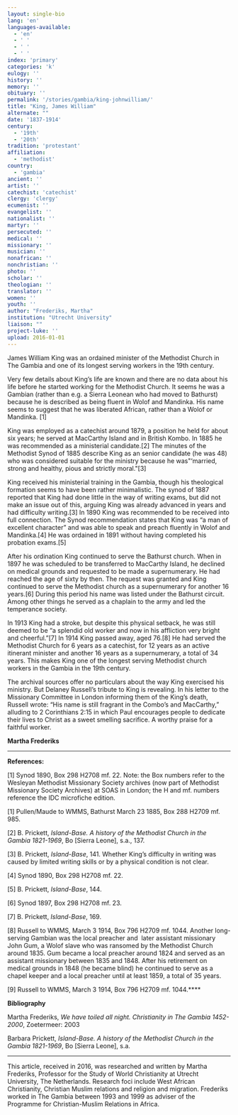 ```yaml
---
layout: single-bio
lang: 'en'
languages-available:
  - 'en'
  - ' '
  - ' '
  - ' '
index: 'primary'
categories: 'k'
eulogy: ''
history: ''
memory: ''
obituary: ''
permalink: '/stories/gambia/king-johnwilliam/'
title: "King, James William"
alternate: ""
date: '1837-1914'
century:
  - '19th'
  - '20th'
tradition: 'protestant'
affiliation:
  - 'methodist'
country:
  - 'gambia'
ancient: ''
artist: ''
catechist: 'catechist'
clergy: 'clergy'
ecumenist: ''
evangelist: ''
nationalist: ''
martyr: ''
persecuted: ''
medical: ''
missionary: ''
musician: ''
nonafrican: ''
nonchristian: ''
photo: ''
scholar: ''
theologian: ''
translator: ''
women: ''
youth: ''
author: "Frederiks, Martha"
institution: "Utrecht University"
liaison: ""
project-luke: ''
upload: 2016-01-01
---
```




James  William King was an ordained minister of the Methodist Church in The Gambia and  one of its longest serving workers in the 19th century.

Very  few details about King&rsquo;s life are known and there are no data about his life before  he started working for the Methodist Church. It seems he was a Gambian (rather  than e.g. a Sierra Leonean who had moved to Bathurst) because he is described  as being fluent in Wolof and Mandinka. His name seems to suggest that he was liberated  African, rather than a Wolof or Mandinka. [1]

King  was employed as a catechist around 1879, a position he held for about six years;  he served at MacCarthy Island and in British Kombo. In 1885 he was recommended as  a ministerial candidate.[2] The minutes of the Methodist Synod of 1885 describe  King as an senior candidate (he was 48) who was considered suitable for the  ministry because he was&quot;&lsquo;married, strong and healthy, pious and strictly  moral.&quot;[3]

King  received his ministerial training in the Gambia, though his theological  formation seems to have been rather minimalistic. The synod of 1887 reported that  King had done little in the way of writing exams, but did not make an issue out  of this, arguing King was already advanced in years and had difficulty writing.[3]  In 1890 King was recommended to be received into full connection. The Synod  recommendation states that King was &ldquo;a man of excellent character&rdquo; and was able  to speak and preach fluently in Wolof and Mandinka.[4] He was ordained in 1891  without having completed his probation exams.[5]

After  his ordination King continued to serve the Bathurst church. When in 1897 he was  scheduled to be transferred to MacCarthy Island, he declined on medical grounds  and requested to be made a supernumerary. He had reached the age of sixty by  then. The request was granted and King continued to serve the Methodist church  as a supernumerary for another 16 years.[6] During this period his name was listed  under the Bathurst circuit. Among other things he served as a chaplain to the  army and led the temperance society.

In  1913 King had a stroke, but despite this physical setback, he was still deemed  to be &ldquo;a splendid old worker and now in his affliction very bright and cheerful.&rdquo;[7]  In 1914 King passed away, aged 76.[8] He had served the Methodist Church for 6  years as a catechist, for 12 years as an active itinerant minister and another  16 years as a supernumerary, a total of 34 years. This makes King one of the  longest serving Methodist church workers in the Gambia in the 19th  century.

The  archival sources offer no particulars about the way King exercised his ministry.  But Delaney Russell&rsquo;s tribute to King is revealing. In his letter to the  Missionary Committee in London informing them of the King&rsquo;s death, Russell  wrote: &ldquo;His name is still fragrant in the Combo&rsquo;s and MacCarthy,&rdquo; alluding to 2  Corinthians 2:15 in which Paul encourages people to dedicate their lives to Christ  as a sweet smelling sacrifice. A worthy praise for a faithful worker.

**Martha Frederiks**

---

**References:**

[1]  Synod 1890, Box 298 H2708 mf. 22. Note: the Box numbers refer to the Wesleyan  Methodist Missionary Society archives (now part of Methodist Missionary Society  Archives) at SOAS in London; the H and mf. numbers reference the IDC microfiche  edition.

[1]  Pullen/Maude to WMMS, Bathurst March 23 1885, Box 288 H2709 mf. 985.

[2] B. Prickett, *Island-Base.  A history of the Methodist Church in the Gambia 1821-1969*, Bo [Sierra  Leone], s.a., 137.

[3] B. Prickett, *Island-Base*,  141. Whether King&rsquo;s difficulty in writing was caused by limited writing skills  or by a physical condition is not clear.

[4]  Synod 1890, Box 298 H2708 mf. 22.

[5]  B. Prickett, *Island-Base*, 144.

[6]  Synod 1897, Box 298 H2708 mf. 23.

[7]  B. Prickett, *Island-Base*, 169.

[8]  Russell to WMMS, March 3 1914, Box 796 H2709 mf. 1044. Another long-serving  Gambian was the local preacher and  later  assistant missionary John Gum, a Wolof slave who was ransomed by the Methodist  Church around 1835. Gum became a local preacher around 1824 and served as an  assistant missionary between 1835 and 1848. After his retirement on medical  grounds in 1848 (he became blind) he continued to serve as a chapel keeper and  a local preacher until at least 1859, a total of 35 years.

[9]  Russell to WMMS, March 3 1914, Box 796 H2709 mf. 1044.****

**Bibliography**

Martha  Frederiks, *We have toiled all night.  Christianity in The Gambia 1452-2000*, Zoetermeer: 2003

Barbara Prickett, *Island-Base.  A history of the Methodist Church in the Gambia 1821-1969*, Bo [Sierra  Leone], s.a.

---

This article, received in 2016, was researched  and written by Martha Frederiks, Professor for the Study of World Christianity  at Utrecht University, The Netherlands. Research foci include West African  Christianity, Christian Muslim relations and religion and migration. Frederiks  worked in The Gambia between 1993 and 1999 as&nbsp;adviser&nbsp;of the  Programme for Christian-Muslim Relations in Africa.
